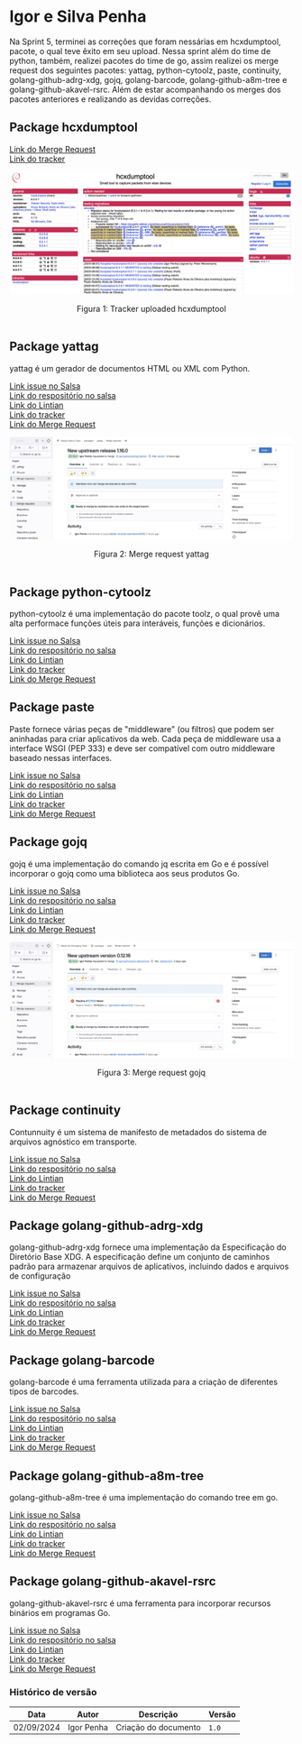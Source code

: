 # Igor e Silva Penha

Na Sprint 5, terminei as correções que foram nessárias em hcxdumptool, pacote, o qual teve êxito em seu upload. Nessa sprint além do time de python, também, realizei pacotes do time de go, assim realizei os merge request dos seguintes pacotes: yattag, python-cytoolz, paste, continuity, golang-github-adrg-xdg, gojq, golang-barcode, golang-github-a8m-tree e golang-github-akavel-rsrc. Além de estar acompanhando os merges dos pacotes anteriores e realizando as devidas correções.

## Package hcxdumptool

[Link do Merge Request](https://salsa.debian.org/pkg-security-team/hcxdumptool/-/merge_requests/6)
<br> [Link do tracker](https://tracker.debian.org/pkg/hcxdumptool)

![rep](../../img/igor/hcxdumptool-tracker-upload.png)

<div style="text-align:center"> Figura 1: Tracker uploaded hcxdumptool</div>
<br>

## Package yattag

yattag é um gerador de documentos HTML ou XML com Python.

[Link issue no Salsa](https://salsa.debian.org/debian-brasilia-team/docs/-/issues/308)
<br> [Link do respositório no salsa](https://salsa.debian.org/python-team/packages/yattag)
<br> [Link do Lintian](https://udd.debian.org/lintian/?packages=yattag)
<br> [Link do tracker](https://tracker.debian.org/pkg/yattag)
<br> [Link do Merge Request](https://salsa.debian.org/python-team/packages/yattag/-/merge_requests/4)

![rep](../../img/igor/yattag-merge-request.png)

<div style="text-align:center"> Figura 2: Merge request yattag</div>
<br>

## Package python-cytoolz

python-cytoolz é uma implementação do pacote toolz, o qual provê uma alta performace funções úteis para interáveis, funções e dicionários.

[Link issue no Salsa](https://salsa.debian.org/debian-brasilia-team/docs/-/issues/309)
<br> [Link do respositório no salsa](https://salsa.debian.org/python-team/packages/python-cytoolz)
<br> [Link do Lintian](https://udd.debian.org/lintian/?packages=python-cytoolz)
<br> [Link do tracker](https://tracker.debian.org/pkg/python-cytoolz)
<br> [Link do Merge Request](https://salsa.debian.org/python-team/packages/python-cytoolz/-/merge_requests/3)

## Package paste

Paste fornece várias peças de "middleware" (ou filtros) que podem ser aninhadas para criar aplicativos da web. Cada peça de middleware usa a interface WSGI (PEP 333) e deve ser compatível com outro middleware baseado nessas interfaces.

[Link issue no Salsa](https://salsa.debian.org/debian-brasilia-team/docs/-/issues/314)
<br> [Link do respositório no salsa](https://salsa.debian.org/python-team/packages/paste)
<br> [Link do Lintian](https://udd.debian.org/lintian/?packages=paste)
<br> [Link do tracker](https://tracker.debian.org/pkg/paste)
<br> [Link do Merge Request](https://salsa.debian.org/python-team/packages/paste/-/merge_requests/3)

## Package gojq

gojq é uma implementação do comando jq escrita em Go e é possível incorporar o gojq como uma biblioteca aos seus produtos Go.

[Link issue no Salsa](https://salsa.debian.org/debian-brasilia-team/docs/-/issues/320)
<br> [Link do respositório no salsa](https://salsa.debian.org/go-team/packages/gojq)
<br> [Link do Lintian](https://udd.debian.org/lintian/?packages=gojq)
<br> [Link do tracker](https://tracker.debian.org/pkg/gojq)
<br> [Link do Merge Request](https://salsa.debian.org/go-team/packages/gojq/-/merge_requests/2)

![rep](../../img/igor/gojq-merge-request.png)

<div style="text-align:center"> Figura 3: Merge request gojq</div>
<br>

## Package continuity

Contunnuity é um sistema de manifesto de metadados do sistema de arquivos agnóstico em transporte.

[Link issue no Salsa](https://salsa.debian.org/debian-brasilia-team/docs/-/issues/316)
<br> [Link do respositório no salsa](https://salsa.debian.org/go-team/packages/continuity)
<br> [Link do Lintian](https://udd.debian.org/lintian/?packages=continuity)
<br> [Link do tracker](https://tracker.debian.org/pkg/continuity)
<br> [Link do Merge Request](https://salsa.debian.org/go-team/packages/continuity/-/merge_requests/5)

## Package golang-github-adrg-xdg

golang-github-adrg-xdg fornece uma implementação da Especificação do Diretório Base XDG. A especificação define um conjunto de caminhos padrão para armazenar arquivos de aplicativos, incluindo dados e arquivos de configuração

[Link issue no Salsa](https://salsa.debian.org/debian-brasilia-team/docs/-/issues/318)
<br> [Link do respositório no salsa](https://salsa.debian.org/go-team/packages/golang-github-adrg-xdg)
<br> [Link do Lintian](https://udd.debian.org/lintian/?packages=golang-github-adrg-xdg)
<br> [Link do tracker](https://tracker.debian.org/pkg/golang-github-adrg-xdg)
<br> [Link do Merge Request](https://salsa.debian.org/go-team/packages/golang-github-adrg-xdg/-/merge_requests/3)

## Package golang-barcode

golang-barcode é uma ferramenta utilizada para a criação de diferentes tipos de barcodes.

[Link issue no Salsa](https://salsa.debian.org/debian-brasilia-team/docs/-/issues/323)
<br> [Link do respositório no salsa](https://salsa.debian.org/go-team/packages/golang-barcode)
<br> [Link do Lintian](https://udd.debian.org/lintian/?packages=golang-barcode)
<br> [Link do tracker](https://tracker.debian.org/pkg/golang-barcode)
<br> [Link do Merge Request](https://salsa.debian.org/go-team/packages/golang-barcode/-/merge_requests/6)

## Package golang-github-a8m-tree

golang-github-a8m-tree é uma implementação do comando tree em go.

[Link issue no Salsa](https://salsa.debian.org/debian-brasilia-team/docs/-/issues/326)
<br> [Link do respositório no salsa](https://salsa.debian.org/go-team/packages/golang-github-a8m-tree)
<br> [Link do Lintian](https://udd.debian.org/lintian/?packages=golang-github-a8m-tree)
<br> [Link do tracker](https://tracker.debian.org/pkg/golang-github-a8m-tree)
<br> [Link do Merge Request](https://salsa.debian.org/go-team/packages/golang-github-a8m-tree/-/merge_requests/3)

## Package golang-github-akavel-rsrc

golang-github-akavel-rsrc é uma ferramenta para incorporar recursos binários em programas Go.

[Link issue no Salsa](https://salsa.debian.org/debian-brasilia-team/docs/-/issues/327)
<br> [Link do respositório no salsa](https://salsa.debian.org/go-team/packages/golang-github-akavel-rsrc)
<br> [Link do Lintian](https://udd.debian.org/lintian/?packages=golang-github-akavel-rsrc)
<br> [Link do tracker](https://tracker.debian.org/pkg/golang-github-akavel-rsrc)
<br> [Link do Merge Request](https://salsa.debian.org/go-team/packages/golang-github-akavel-rsrc/-/merge_requests/3)


### Histórico de versão

|Data|Autor|Descrição|Versão|
|----|------|------|----|
| 02/09/2024 | Igor Penha | Criação do documento | `1.0` |
